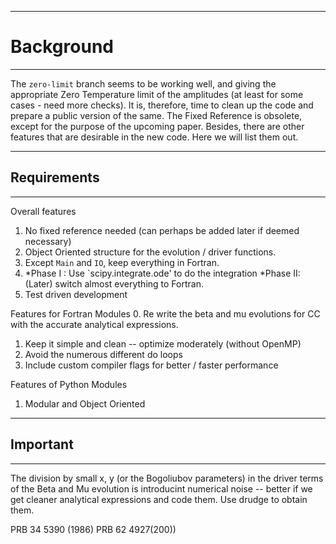 --------------------
# Background
--------------------
The `zero-limit` branch seems to be working well, and giving the appropriate Zero Temperature limit of the amplitudes (at least for some cases - need more checks). It is, therefore, time to clean up the code and prepare a public version of the same. The Fixed Reference is obsolete, except for the purpose of the upcoming paper. Besides, there are other features that are desirable in the new code. Here we will list them out.

--------------------
## Requirements
--------------------

Overall features
1. No fixed reference needed (can perhaps be added later if deemed necessary)
2. Object Oriented structure for the evolution / driver functions.
3. Except `Main` and `IO`, keep everything in Fortran.
4. *Phase I : Use `scipy.integrate.ode' to do the integration
   *Phase II: (Later) switch almost everything to Fortran.
5. Test driven development

Features for Fortran Modules
0. Re write the beta and mu evolutions for CC with the accurate analytical expressions.
1. Keep it simple and clean -- optimize moderately (without OpenMP)
2. Avoid the numerous different do loops
3. Include custom compiler flags for better / faster performance

Features of Python Modules
1. Modular and Object Oriented

--------------------
## Important
--------------------

The division by small x, y (or the Bogoliubov parameters) in the driver terms of the Beta and Mu evolution is introducint numerical noise -- better if we get cleaner analytical expressions and code them. Use drudge to obtain them.



PRB 34 5390 (1986)
PRB 62 4927(200))

